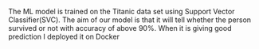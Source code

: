 The ML model is trained on the Titanic data set using Support Vector Classifier(SVC). The aim of our model is that it will tell whether the person survived or not with accuracy of above 90%. When it is giving good prediction I deployed it on Docker
